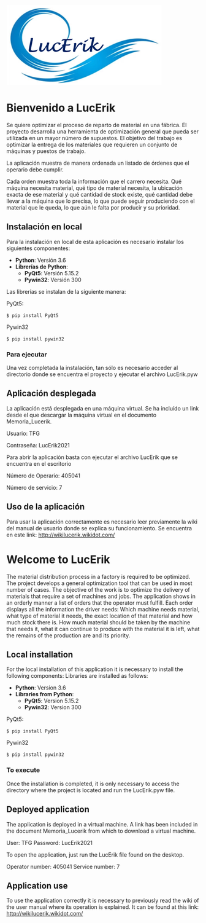 ![Figura 0](imagenes/Logo.png)
# Bienvenido a LucErik
Se quiere optimizar el proceso de reparto de material en una fábrica. El proyecto desarrolla una herramienta de optimización general que pueda ser utilizada en un mayor número de supuestos. El objetivo del trabajo es optimizar la entrega de los materiales que requieren un conjunto de máquinas y puestos de trabajo.

La aplicación muestra de manera ordenada un listado de órdenes que el operario debe cumplir.

Cada orden muestra toda la información que el carrero necesita. Qué máquina necesita material, qué tipo de material necesita, la ubicación exacta de ese material y qué cantidad de stock existe, qué cantidad debe llevar a la máquina que lo precisa, lo que puede seguir produciendo con el material que le queda, lo que aún le falta por producir y su prioridad.

## Instalación en local
Para la instalación en local de esta aplicación es necesario instalar los siguientes componentes:
* **Python**: Versión 3.6
* **Librerías de Python**:
    * **PyQt5**: Versión 5.15.2
    * **Pywin32**: Versión 300
    
Las librerías se instalan de la siguiente manera:

PyQt5:
```
$ pip install PyQt5
```

Pywin32
```
$ pip install pywin32
```


### Para ejecutar
Una vez completada la instalación, tan sólo es necesario acceder al directorio donde se encuentra el proyecto y ejecutar el archivo LucErik.pyw


## Aplicación desplegada
La aplicación está desplegada en una máquina virtual. Se ha incluído un link desde el que descargar la máquina virtual en el documento Memoria_Lucerik.

Usuario: TFG

Contraseña: LucErik2021


Para abrir la aplicación basta con ejecutar el archivo LucErik que se encuentra en el escritorio

Número de Operario: 405041

Número de servicio: 7


## Uso de la aplicación
Para usar la aplicación correctamente es necesario leer previamente la wiki del manual de usuario donde se explica su funcionamiento.
Se encuentra en este link: http://wikilucerik.wikidot.com/



# Welcome to LucErik
The material distribution process in a factory is required to be optimized. The project develops a general optimization tool that can be used in most number of cases. The objective of the work is to optimize the delivery of materials that require a set of machines and jobs.
The application shows in an orderly manner a list of orders that the operator must fulfill.
Each order displays all the information the driver needs: Which machine needs material, what type of material it needs, the exact location of that material and how much stock there is. How much material should be taken by the machine that needs it, what it can continue to produce with the material it is left, what the remains of the production are and its priority.


## Local installation
For the local installation of this application it is necessary to install the following components:
Libraries are installed as follows:

* **Python**: Version 3.6
* **Libraries from Python**:
    * **PyQt5**: Version 5.15.2
    * **Pywin32**: Version 300

PyQt5:
```
$ pip install PyQt5
```

Pywin32
```
$ pip install pywin32
```


### To execute
Once the installation is completed, it is only necessary to access the directory where the project is located and run the LucErik.pyw file.


## Deployed application
The application is deployed in a virtual machine. A link has been included in the document Memoria_Lucerik from which to download a virtual machine. 

User: TFG
Password: LucErik2021

To open the application, just run the LucErik file found on the desktop.

Operator number: 405041
Service number: 7


## Application use
To use the application correctly it is necessary to previously read the wiki of the user manual where its operation is explained. It can be found at this link: http://wikilucerik.wikidot.com/

